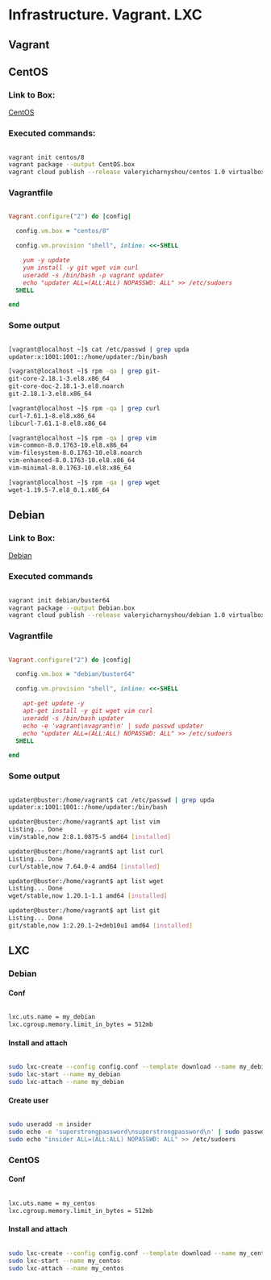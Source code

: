 # Infrastructure. Vagrant. LXC
## Vagrant
## CentOS
### Link to Box:

[CentOS](https://app.vagrantup.com/valeryicharnyshou/boxes/centos)

### Executed commands:

```bash

vagrant init centos/8
vagrant package --output CentOS.box
vagrant cloud publish --release valeryicharnyshou/centos 1.0 virtualbox CentOS.box

```

### Vagrantfile

```ruby

Vagrant.configure("2") do |config|

  config.vm.box = "centos/8"

  config.vm.provision "shell", inline: <<-SHELL

    yum -y update
    yum install -y git wget vim curl
    useradd -s /bin/bash -p vagrant updater
    echo "updater ALL=(ALL:ALL) NOPASSWD: ALL" >> /etc/sudoers
  SHELL

end

```

### Some output

```bash

[vagrant@localhost ~]$ cat /etc/passwd | grep upda
updater:x:1001:1001::/home/updater:/bin/bash

[vagrant@localhost ~]$ rpm -qa | grep git-
git-core-2.18.1-3.el8.x86_64
git-core-doc-2.18.1-3.el8.noarch
git-2.18.1-3.el8.x86_64

[vagrant@localhost ~]$ rpm -qa | grep curl
curl-7.61.1-8.el8.x86_64
libcurl-7.61.1-8.el8.x86_64

[vagrant@localhost ~]$ rpm -qa | grep vim
vim-common-8.0.1763-10.el8.x86_64
vim-filesystem-8.0.1763-10.el8.noarch
vim-enhanced-8.0.1763-10.el8.x86_64
vim-minimal-8.0.1763-10.el8.x86_64

[vagrant@localhost ~]$ rpm -qa | grep wget
wget-1.19.5-7.el8_0.1.x86_64

```
## Debian

### Link to Box:

[Debian](https://app.vagrantup.com/valeryicharnyshou/boxes/debian)

### Executed commands

```bash

vagrant init debian/buster64
vagrant package --output Debian.box
vagrant cloud publish --release valeryicharnyshou/debian 1.0 virtualbox Debian.box

```

### Vagrantfile

```ruby

Vagrant.configure("2") do |config|

  config.vm.box = "debian/buster64"

  config.vm.provision "shell", inline: <<-SHELL

    apt-get update -y
    apt-get install -y git wget vim curl
    useradd -s /bin/bash updater
    echo -e 'vagrant\nvagrant\n' | sudo passwd updater
    echo "updater ALL=(ALL:ALL) NOPASSWD: ALL" >> /etc/sudoers
  SHELL

end

```

### Some output

```bash

updater@buster:/home/vagrant$ cat /etc/passwd | grep upda
updater:x:1001:1001::/home/updater:/bin/bash

updater@buster:/home/vagrant$ apt list vim
Listing... Done
vim/stable,now 2:8.1.0875-5 amd64 [installed]

updater@buster:/home/vagrant$ apt list curl
Listing... Done
curl/stable,now 7.64.0-4 amd64 [installed]

updater@buster:/home/vagrant$ apt list wget
Listing... Done
wget/stable,now 1.20.1-1.1 amd64 [installed]

updater@buster:/home/vagrant$ apt list git
Listing... Done
git/stable,now 1:2.20.1-2+deb10u1 amd64 [installed]

```
## LXC

### Debian

#### Conf

```bash

lxc.uts.name = my_debian
lxc.cgroup.memory.limit_in_bytes = 512mb

```

#### Install and attach

```bash

sudo lxc-create --config config.conf --template download --name my_debian -- --dist debian --release stretch --arch amd64
sudo lxc-start --name my_debian
sudo lxc-attach --name my_debian

```

#### Create user

```bash

sudo useradd -m insider
sudo echo -e 'superstrongpassword\nsuperstrongpassword\n' | sudo passwd insider
sudo echo "insider ALL=(ALL:ALL) NOPASSWD: ALL" >> /etc/sudoers

```

### CentOS

#### Conf

```bash

lxc.uts.name = my_centos
lxc.cgroup.memory.limit_in_bytes = 512mb

```

#### Install and attach

```bash

sudo lxc-create --config config.conf --template download --name my_centos -- --dist centos --release 7 --arch amd64
sudo lxc-start --name my_centos
sudo lxc-attach --name my_centos

```
